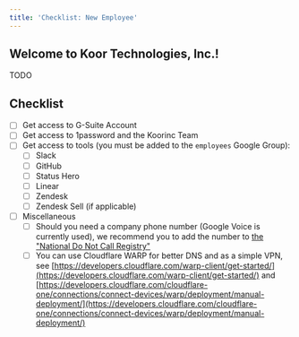 ```yaml
---
title: 'Checklist: New Employee'
---
```


<!-- markdownlint-disable MD026 -->
## Welcome to Koor Technologies, Inc.!

TODO

## Checklist

- [ ] Get access to G-Suite Account
- [ ] Get access to 1password and the Koorinc Team
- [ ] Get access to tools (you must be added to the `employees` Google Group):
    - [ ] Slack
    - [ ] GitHub
    - [ ] Status Hero
    - [ ] Linear
    - [ ] Zendesk
    - [ ] Zendesk Sell (if applicable)
- [ ] Miscellaneous
    - [ ] Should you need a company phone number (Google Voice is currently  used), we recommend you to add the number to [the "National Do Not Call Registry"](https://www.donotcall.gov/)
    - [ ] You can use Cloudflare WARP for better DNS and as a simple VPN, see [https://developers.cloudflare.com/warp-client/get-started/](https://developers.cloudflare.com/warp-client/get-started/) and [https://developers.cloudflare.com/cloudflare-one/connections/connect-devices/warp/deployment/manual-deployment/](https://developers.cloudflare.com/cloudflare-one/connections/connect-devices/warp/deployment/manual-deployment/)
